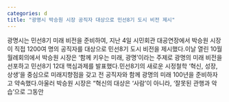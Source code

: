 ```yaml
---
categories: d
title: "광명시 박승원 시장 공직자 대상으로 민선8기 도시 비전 제시"
---
```

광명시는 민선8기 미래 비전을 준비하여, 지난 4일 시민회관 대공연장에서 박승원 시장이 직접 1200여 명의 공직자를 대상으로 민선8기 도시 비전을 제시했다.이날 열린 10월 월례회의에서 박승원 시장은 ‘함께 키우는 미래, 광명’이라는 주제로 광명의 미래 비전을 선포하고 민선8기 12대 핵심과제를 발표했다.민선8기의 새로운 시정철학 ‘혁신, 성장, 상생’을 중심으로 미래지향점을 갖고 전 공직자와 함께 광명의 미래 100년을 준비하자고 약속했다.아울러 박승원 시장은 “혁신의 대상은 ‘사람’이 아니라, ‘잘못된 관행과 악습’으로 그동안
